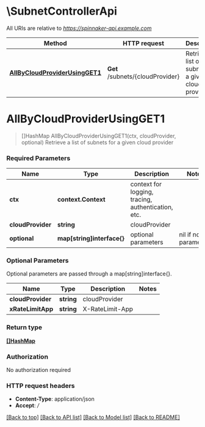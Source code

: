 # \SubnetControllerApi

All URIs are relative to *https://spinnaker-api.example.com*

Method | HTTP request | Description
------------- | ------------- | -------------
[**AllByCloudProviderUsingGET1**](SubnetControllerApi.md#AllByCloudProviderUsingGET1) | **Get** /subnets/{cloudProvider} | Retrieve a list of subnets for a given cloud provider


# **AllByCloudProviderUsingGET1**
> []HashMap AllByCloudProviderUsingGET1(ctx, cloudProvider, optional)
Retrieve a list of subnets for a given cloud provider

### Required Parameters

Name | Type | Description  | Notes
------------- | ------------- | ------------- | -------------
 **ctx** | **context.Context** | context for logging, tracing, authentication, etc.
  **cloudProvider** | **string**| cloudProvider | 
 **optional** | **map[string]interface{}** | optional parameters | nil if no parameters

### Optional Parameters
Optional parameters are passed through a map[string]interface{}.

Name | Type | Description  | Notes
------------- | ------------- | ------------- | -------------
 **cloudProvider** | **string**| cloudProvider | 
 **xRateLimitApp** | **string**| X-RateLimit-App | 

### Return type

[**[]HashMap**](HashMap.md)

### Authorization

No authorization required

### HTTP request headers

 - **Content-Type**: application/json
 - **Accept**: */*

[[Back to top]](#) [[Back to API list]](../README.md#documentation-for-api-endpoints) [[Back to Model list]](../README.md#documentation-for-models) [[Back to README]](../README.md)

